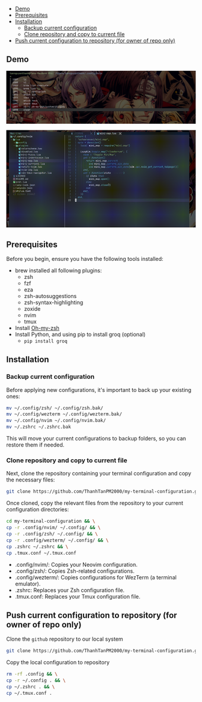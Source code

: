 <!--toc:start-->
- [Demo](#demo)
- [Prerequisites](#prerequisites)
- [Installation](#installation)
  - [Backup current configuration](#backup-current-configuration)
  - [Clone repository and copy to current file](#clone-repository-and-copy-to-current-file)
- [Push current configuration to repository (for owner of repo only)](#push-current-configuration-to-repository-for-owner-of-repo-only)
<!--toc:end-->

## Demo

![zsh](zsh.png)

![nvim](nvim.gif)

## Prerequisites

Before you begin, ensure you have the following tools installed:

- brew installed all following plugins:
  - zsh
  - fzf
  - eza
  - zsh-autosuggestions
  - zsh-syntax-highlighting
  - zoxide
  - nvim
  - tmux
- Install [Oh-my-zsh](https://ohmyz.sh/#install)
- Install Python, and using pip to install groq (optional)
  - `pip install groq`

## Installation

### Backup current configuration

Before applying new configurations, it's important to back up your existing ones:

```bash
mv ~/.config/zsh/ ~/.config/zsh.bak/
mv ~/.config/wezterm ~/.config/wezterm.bak/
mv ~/.config/nvim ~/.config/nvim.bak/
mv ~/.zshrc ~/.zshrc.bak
```

This will move your current configurations to backup folders, so you can restore them if needed.

### Clone repository and copy to current file

Next, clone the repository containing your terminal configuration and copy the necessary files:

```bash
git clone https://github.com/ThanhTanPM2000/my-terminal-configuration.git 
```

Once cloned, copy the relevant files from the repository to your current configuration directories:

```bash
cd my-terminal-configuration && \
cp -r .config/nvim/ ~/.config/ && \
cp -r .config/zsh/ ~/.config/ && \
cp -r .config/wezterm/ ~/.config/ && \
cp .zshrc ~/.zshrc && \
cp .tmux.conf ~/.tmux.conf
```

- .config/nvim/: Copies your Neovim configuration.
- .config/zsh/: Copies Zsh-related configurations.
- .config/wezterm/: Copies configurations for WezTerm (a terminal emulator).
- .zshrc: Replaces your Zsh configuration file.
- .tmux.conf: Replaces your Tmux configuration file.

## Push current configuration to repository (for owner of repo only)

Clone the `github` repository to our local system

```bash
git clone https://github.com/ThanhTanPM2000/my-terminal-configuration.git && cd my-terminal-configuration
```

Copy the local configuration to repository

```bash
rm -rf .config && \
cp -r ~/.config . && \
cp ~/.zshrc . && \
cp ~/.tmux.conf .
```
